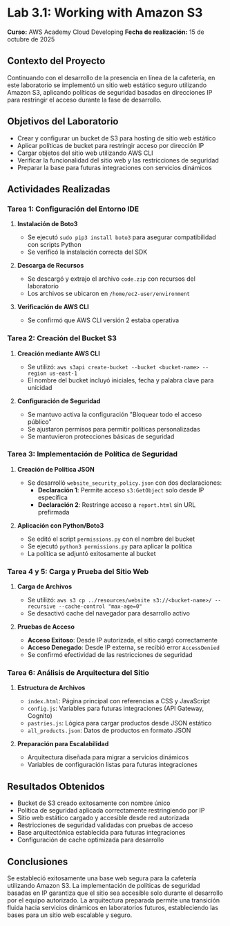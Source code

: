 # Lab 3.1: Working with Amazon S3
**Curso:** AWS Academy Cloud Developing
**Fecha de realización:** 15 de octubre de 2025

## Contexto del Proyecto
Continuando con el desarrollo de la presencia en línea de la cafetería, en este laboratorio se implementó un sitio web estático seguro utilizando Amazon S3, aplicando políticas de seguridad basadas en direcciones IP para restringir el acceso durante la fase de desarrollo.

## Objetivos del Laboratorio
- Crear y configurar un bucket de S3 para hosting de sitio web estático
- Aplicar políticas de bucket para restringir acceso por dirección IP
- Cargar objetos del sitio web utilizando AWS CLI
- Verificar la funcionalidad del sitio web y las restricciones de seguridad
- Preparar la base para futuras integraciones con servicios dinámicos

## Actividades Realizadas

### Tarea 1: Configuración del Entorno IDE
1. **Instalación de Boto3**
   - Se ejecutó `sudo pip3 install boto3` para asegurar compatibilidad con scripts Python
   - Se verificó la instalación correcta del SDK

2. **Descarga de Recursos**
   - Se descargó y extrajo el archivo `code.zip` con recursos del laboratorio
   - Los archivos se ubicaron en `/home/ec2-user/environment`

3. **Verificación de AWS CLI**
   - Se confirmó que AWS CLI versión 2 estaba operativa

### Tarea 2: Creación del Bucket S3
1. **Creación mediante AWS CLI**
   - Se utilizó: `aws s3api create-bucket --bucket <bucket-name> --region us-east-1`
   - El nombre del bucket incluyó iniciales, fecha y palabra clave para unicidad

2. **Configuración de Seguridad**
   - Se mantuvo activa la configuración "Bloquear todo el acceso público"
   - Se ajustaron permisos para permitir políticas personalizadas
   - Se mantuvieron protecciones básicas de seguridad

### Tarea 3: Implementación de Política de Seguridad
1. **Creación de Política JSON**
   - Se desarrolló `website_security_policy.json` con dos declaraciones:
     - **Declaración 1**: Permite acceso `s3:GetObject` solo desde IP específica
     - **Declaración 2**: Restringe acceso a `report.html` sin URL prefirmada

2. **Aplicación con Python/Boto3**
   - Se editó el script `permissions.py` con el nombre del bucket
   - Se ejecutó `python3 permissions.py` para aplicar la política
   - La política se adjuntó exitosamente al bucket

### Tarea 4 y 5: Carga y Prueba del Sitio Web
1. **Carga de Archivos**
   - Se utilizó: `aws s3 cp ../resources/website s3://<bucket-name>/ --recursive --cache-control "max-age=0"`
   - Se desactivó cache del navegador para desarrollo activo

2. **Pruebas de Acceso**
   - **Acceso Exitoso**: Desde IP autorizada, el sitio cargó correctamente
   - **Acceso Denegado**: Desde IP externa, se recibió error `AccessDenied`
   - Se confirmó efectividad de las restricciones de seguridad

### Tarea 6: Análisis de Arquitectura del Sitio
1. **Estructura de Archivos**
   - `index.html`: Página principal con referencias a CSS y JavaScript
   - `config.js`: Variables para futuras integraciones (API Gateway, Cognito)
   - `pastries.js`: Lógica para cargar productos desde JSON estático
   - `all_products.json`: Datos de productos en formato JSON

2. **Preparación para Escalabilidad**
   - Arquitectura diseñada para migrar a servicios dinámicos
   - Variables de configuración listas para futuras integraciones

## Resultados Obtenidos
- Bucket de S3 creado exitosamente con nombre único
- Política de seguridad aplicada correctamente restringiendo por IP
- Sitio web estático cargado y accesible desde red autorizada
- Restricciones de seguridad validadas con pruebas de acceso
- Base arquitectónica establecida para futuras integraciones
- Configuración de cache optimizada para desarrollo

## Conclusiones
Se estableció exitosamente una base web segura para la cafetería utilizando Amazon S3. La implementación de políticas de seguridad basadas en IP garantiza que el sitio sea accesible solo durante el desarrollo por el equipo autorizado. La arquitectura preparada permite una transición fluida hacia servicios dinámicos en laboratorios futuros, estableciendo las bases para un sitio web escalable y seguro.
